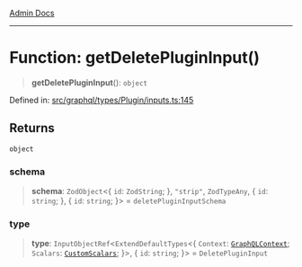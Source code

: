 [Admin Docs](/)

***

# Function: getDeletePluginInput()

> **getDeletePluginInput**(): `object`

Defined in: [src/graphql/types/Plugin/inputs.ts:145](https://github.com/Sourya07/talawa-api/blob/cfbd515d04ffba748b09232a33807f1845dd1878/src/graphql/types/Plugin/inputs.ts#L145)

## Returns

`object`

### schema

> **schema**: `ZodObject`\<\{ `id`: `ZodString`; \}, `"strip"`, `ZodTypeAny`, \{ `id`: `string`; \}, \{ `id`: `string`; \}\> = `deletePluginInputSchema`

### type

> **type**: `InputObjectRef`\<`ExtendDefaultTypes`\<\{ `Context`: [`GraphQLContext`](../../../../context/type-aliases/GraphQLContext.md); `Scalars`: [`CustomScalars`](../../../../scalars/type-aliases/CustomScalars.md); \}\>, \{ `id`: `string`; \}\> = `DeletePluginInput`
